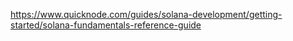 https://www.quicknode.com/guides/solana-development/getting-started/solana-fundamentals-reference-guide
